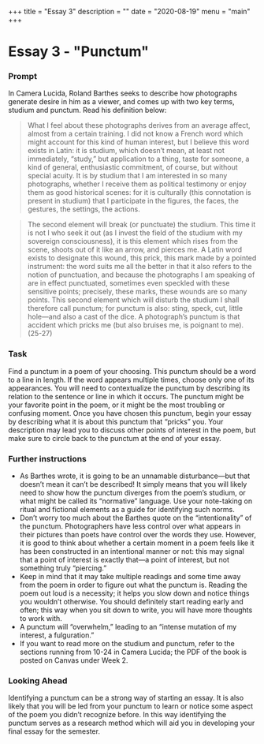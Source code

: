 +++
title = "Essay 3"
description = ""
date = "2020-08-19"
menu = "main"
+++

<div class="essay">

# Essay 3 - "Punctum"

### Prompt
In Camera Lucida, Roland Barthes seeks to describe how photographs generate desire in him as a viewer, and comes up with two key terms, studium and punctum. Read his definition below:

> What I feel about these photographs derives from an average affect, almost from a certain training. I did not know a French word which might account for this kind of human interest, but I believe this word exists in Latin: it is studium, which doesn’t mean, at least not immediately, “study,” but application to a thing, taste for someone, a kind of general, enthusiastic commitment, of course, but without special acuity. It is by studium that I am interested in so many photographs, whether I receive them as political testimony or enjoy them as good historical scenes: for it is culturally (this connotation is present in studium) that I participate in the figures, the faces, the gestures, the settings, the actions.

> The second element will break (or punctuate) the studium. This time it is not I who seek it out (as I invest the field of the studium with my sovereign consciousness), it is this element which rises from the scene, shoots out of it like an arrow, and pierces me. A Latin word exists to designate this wound, this prick, this mark made by a pointed instrument: the word suits me all the better in that it also refers to the notion of punctuation, and because the photographs I am speaking of are in effect punctuated, sometimes even speckled with these sensitive points; precisely, these marks, these wounds are so many points. This second element which will disturb the studium I shall therefore call punctum; for punctum is also: sting, speck, cut, little hole—and also a cast of the dice. A photograph’s punctum is that accident which pricks me (but also bruises me, is poignant to me). (25-27)

### Task

Find a punctum in a poem of your choosing. This punctum should be a word to a line in length. If the word appears multiple times, choose only one of its appearances. You will need to contextualize the punctum by describing its relation to the sentence or line in which it occurs. The punctum might be your favorite point in the poem, or it might be the most troubling or confusing moment. Once you have chosen this punctum, begin your essay by describing what it is about this punctum that “pricks” you. Your description may lead you to discuss other points of interest in the poem, but make sure to circle back to the punctum at the end of your essay.


### Further instructions

* As Barthes wrote, it is going to be an unnamable disturbance—but that doesn’t mean it can’t be described! It simply means that you will likely need to show how the punctum diverges from the poem’s studium, or what might be called its “normative” language. Use your note-taking on ritual and fictional elements as a guide for identifying such norms.
* Don’t worry too much about the Barthes quote on the “intentionality” of the punctum. Photographers have less control over what appears in their pictures than poets have control over the words they use. However, it is good to think about whether a certain moment in a poem feels like it has been constructed in an intentional manner or not: this may signal that a point of interest is exactly that—a point of interest, but not something truly “piercing.”
* Keep in mind that it may take multiple readings and some time away from the poem in order to figure out what the punctum is. Reading the poem out loud is a necessity; it helps you slow down and notice things you wouldn’t otherwise. You should definitely start reading early and often; this way when you sit down to write, you will have more thoughts to work with.
* A punctum will “overwhelm,” leading to an “intense mutation of my interest, a fulguration.”
* If you want to read more on the studium and punctum, refer to the sections running from 10-24 in Camera Lucida; the PDF of the book is posted on Canvas under Week 2.


### Looking Ahead
Identifying a punctum can be a strong way of starting an essay. It is also likely that you will be led from your punctum to learn or notice some aspect of the poem you didn’t recognize before. In this way identifying the punctum serves as a research method which will aid you in developing your final essay for the semester.



</div>
